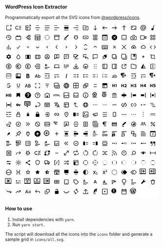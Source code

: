 ### WordPress Icon Extractor

Programmatically export all the SVG icons from [@wordpress/icons](https://www.npmjs.com/package/@wordpress/icons).

![Sample grid](grid.png)

### How to use

1. Install dependencies with `yarn`.
2. Run `yarn start`.

The script will download all the icons into the `icons` folder and generate a sample grid in `icons/all.svg`.

